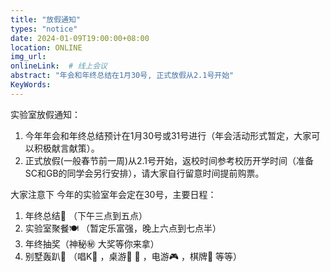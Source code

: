 ```yaml
---
title: "放假通知"
types: "notice"
date: 2024-01-09T19:00:00+08:00
location: ONLINE
img_url: 
onlineLink:  # 线上会议
abstract: "年会和年终总结在1月30号, 正式放假从2.1号开始"
KeyWords:
---
```


实验室放假通知：

1. 今年年会和年终总结预计在1月30号或31号进行（年会活动形式暂定，大家可以积极献言献策）。
2. 正式放假(一般春节前一周)从2.1号开始，返校时间参考校历开学时间（准备SC和GB的同学会另行安排），请大家自行留意时间提前购票。

大家注意下
今年的实验室年会定在30号，主要日程：

1. 年终总结📝 （下午三点到五点）
2. 实验室聚餐🍽 （暂定乐富强，晚上六点到七点半）
3. 年终抽奖（神秘㊙️ 大奖等你来拿）
4. 别墅轰趴🏯 （唱K🎤 ，桌游🎱 🎯 ，电游🎮 ，棋牌🎲 等等）